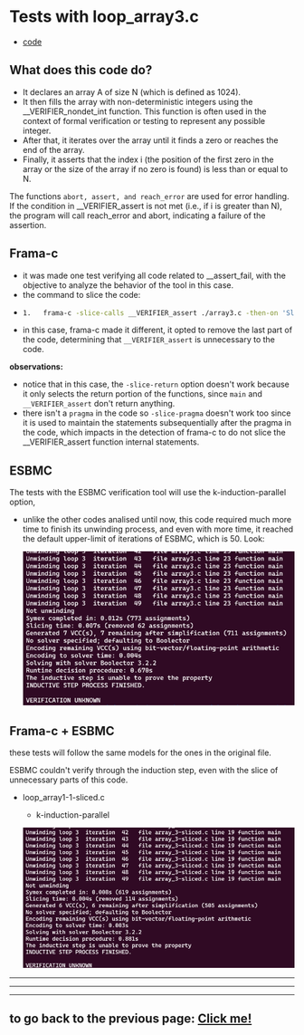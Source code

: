 # **Tests with loop_array3.c**

-   [code](/tests/loop_tests/loop_array3/array3.c)


## **What does this code do?**

- It declares an array A of size N (which is defined as 1024).
- It then fills the array with non-deterministic integers using the __VERIFIER_nondet_int function. This function is often used in the context of formal verification or testing to represent any possible integer.
- After that, it iterates over the array until it finds a zero or reaches the end of the array.
- Finally, it asserts that the index i (the position of the first zero in the array or the size of the array if no zero is found) is less than or equal to N.

The functions `abort, assert, and reach_error` are used for error handling. If the condition in __VERIFIER_assert is not met (i.e., if i is greater than N), the program will call reach_error and abort, indicating a failure of the assertion.

## **Frama-c**

-   it was made one test verifying all code related to __assert_fail, with the objective to analyze the behavior of the tool in this case.
-   the command to slice the code:
-   ```bash
    1.   frama-c -slice-calls __VERIFIER_assert ./array3.c -then-on 'Slicing export' -set-project-as-default -print -then -print -ocode ./array_3-sliced.c
    ```
-   in this case, frama-c made it different, it opted to remove the last part of the code, determining that `__VERIFIER_assert` is unnecessary to the code. 

**observations:**

-   notice that in this case, the `-slice-return` option doesn't work because it only selects the return portion of the functions, since `main` and `__VERIFIER_assert` don't return anything.
-   there isn't a `pragma` in the code so `-slice-pragma` doesn't work too since it is used to maintain the statements subsequentially after the pragma in the code, which impacts in the detection of frama-c to do not slice the __VERIFIER_assert function internal statements.

## **ESBMC**
The tests with the ESBMC verification tool will use the k-induction-parallel option, 

- unlike the other codes analised until now, this code required much more time to finish its unwinding process, and even with more time, it reached the default upper-limit of iterations of ESBMC, which is 50. Look:
       
  ![terminal output](../../../materials/imgs/loop-array3-kinduction.png)

## **Frama-c + ESBMC**
these tests will follow the same models for the ones in the original file.

ESBMC couldn't verify through the induction step, even with the slice of unnecessary parts of this code. 

- loop_array1-1-sliced.c
  - k-induction-parallel 

   ![terminal output](../../../materials/imgs/loop-array3-sliced-kinduction.png) 
        
---

---

---

## to go back to the previous page: [Click me!](../../../README.md)
